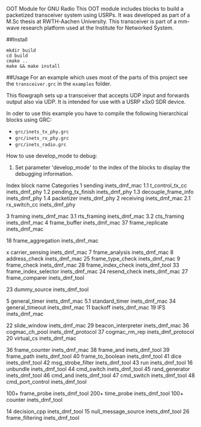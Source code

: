 OOT Module for GNU Radio
This OOT module includes blocks to build a packetized transceiver system using USRPs. 
It was developed as part of a M.Sc thesis at RWTH-Aachen University. This transceiver is part of a mm-wave research platform used at the Institute for Networked System.

##Install
```
mkdir build
cd build
cmake ..
make && make install
```

##Usage
For an example which uses most of the parts of this project see the `transceiver.grc` in the `examples` folder.

This flowgraph sets up a transceiver that accepts UDP input and forwards output also via UDP. It is intended for use with a USRP x3x0 SDR device.

In oder to use this example you have to compile the following hierarchical blocks using GRC:
* `grc/inets_tx_phy.grc`
* `grc/inets_rx_phy.grc`
* `grc/inets_radio.grc`

How to use develop_mode to debug:

1. Set parameter 'develop_mode' to the index of the blocks to display the debugging information. 

Index		block name				Categories
 1		sending					inets_dmf_mac
 1.1		t_control_tx_cc				inets_dmf_phy
 1.2		pending_tx_finish			inets_dmf_phy
 1.3		decouple_frame_info			inets_dmf_phy
 1.4		packetizer				inets_dmf_phy
 2		receiving				inets_dmf_mac
 2.1		rx_switch_cc				inets_dmf_phy

 3		framing					inets_dmf_mac
 3.1		rts_framing				inets_dmf_mac
 3.2		cts_framing				inets_dmf_mac
 4		frame_buffer				inets_dmf_mac
 37		frame_replicate				inets_dmf_mac

 18		frame_aggregation			inets_dmf_mac

 x		carrier_sensing				inets_dmf_mac
 7		frame_analysis				inets_dmf_mac
 8		address_check				inets_dmf_mac
 25             frame_type_check			inets_dmf_mac
 9		frame_check				inets_dmf_mac
 28		frame_index_check			inets_dmf_tool
 33		frame_index_selector			inets_dmf_mac
 24		resend_check				inets_dmf_mac
 27		frame_comparer				inets_dmf_tool

 23		dummy_source				inets_dmf_tool

 5		general_timer				inets_dmf_mac
 5.1		standard_timer				inets_dmf_mac
 34		general_timeout				inets_dmf_mac
 11		backoff					inets_dmf_mac
 19		IFS					inets_dmf_mac

 22		slide_window				inets_dmf_mac
 29		beacon_interpreter			inets_dmf_mac
 36		cogmac_ch_pool				inets_dmf_protocol
 37		cogmac_rm_rep				inets_dmf_protocol
 20		virtual_cs				inets_dmf_mac

 36		frame_counter				inets_dmf_mac
 38		frame_and				inets_dmf_tool
 39		frame_path				inets_dmf_tool
 40		frame_to_boolean			inets_dmf_tool
 41		dice					inets_dmf_tool
 42		msg_strobe_filter			inets_dmf_tool
 43		run					inets_dmf_tool
 16		unbundle				inets_dmf_tool
 44		cmd_switch				inets_dmf_tool
 45		rand_generator				inets_dmf_tool
 46		cmd_and					inets_dmf_tool
 47		cmd_switch				inets_dmf_tool
 48		cmd_port_control			inets_dmf_tool


 100+		frame_probe				inets_dmf_tool
 200+		time_probe				inets_dmf_tool
 100+		counter					inets_dmf_tool	

 14		decision_cpp				inets_dmf_tool
 15             null_message_source			inets_dmf_tool
 26		frame_filtering				inets_dmf_tool


